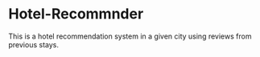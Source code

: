 # Hotel-Recommnder
This is a hotel recommendation system in a given city using reviews from previous stays.  
